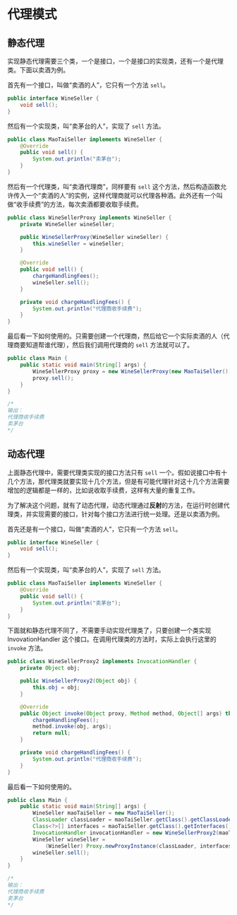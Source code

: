 # 代理模式

## 静态代理

实现静态代理需要三个类，一个是接口，一个是接口的实现类，还有一个是代理类。下面以卖酒为例。

首先有一个接口，叫做“卖酒的人”，它只有一个方法 `sell`。

```java
public interface WineSeller {
    void sell();
}
```

然后有一个实现类，叫“卖茅台的人”，实现了 `sell` 方法。

```java
public class MaoTaiSeller implements WineSeller {
    @Override
    public void sell() {
        System.out.println("卖茅台");
    }
}
```

然后有一个代理类，叫“卖酒代理商”，同样要有 `sell` 这个方法，然后构造函数允许传入一个“卖酒的人”的实例，这样代理商就可以代理各种酒。此外还有一个叫做“收手续费”的方法，每次卖酒都要收取手续费。

```java
public class WineSellerProxy implements WineSeller {
    private WineSeller wineSeller;

    public WineSellerProxy(WineSeller wineSeller) {
        this.wineSeller = wineSeller;
    }

    @Override
    public void sell() {
        chargeHandlingFees();
        wineSeller.sell();
    }

    private void chargeHandlingFees() {
        System.out.println("代理商收手续费");
    }
}
```

最后看一下如何使用的。只需要创建一个代理商，然后给它一个实际卖酒的人（代理商要知道帮谁代理），然后我们调用代理商的 `sell` 方法就可以了。

```java
public class Main {
    public static void main(String[] args) {
        WineSellerProxy proxy = new WineSellerProxy(new MaoTaiSeller());
        proxy.sell();
    }
}

/*
输出：
代理商收手续费
卖茅台
*/
```

## 动态代理

上面静态代理中，需要代理类实现的接口方法只有 `sell` 一个。假如说接口中有十几个方法，那代理类就要实现十几个方法，但是有可能代理针对这十几个方法需要增加的逻辑都是一样的，比如说收取手续费，这样有大量的重复工作。

为了解决这个问题，就有了动态代理，动态代理通过**反射**的方法，在运行时创建代理类，并实现需要的接口，针对每个接口方法进行统一处理。还是以卖酒为例。

首先还是有一个接口，叫做“卖酒的人”，它只有一个方法 `sell`。

```java
public interface WineSeller {
    void sell();
}
```

然后有一个实现类，叫“卖茅台的人”，实现了 `sell` 方法。

```java
public class MaoTaiSeller implements WineSeller {
    @Override
    public void sell() {
        System.out.println("卖茅台");
    }
}
```

下面就和静态代理不同了，不需要手动实现代理类了，只要创建一个类实现 InvovationHandler 这个接口。在调用代理类的方法时，实际上会执行这里的 `invoke` 方法。

```java
public class WineSellerProxy2 implements InvocationHandler {
    private Object obj;

    public WineSellerProxy2(Object obj) {
        this.obj = obj;
    }

    @Override
    public Object invoke(Object proxy, Method method, Object[] args) throws Throwable {
        chargeHandlingFees();
        method.invoke(obj, args);
        return null;
    }

    private void chargeHandlingFees() {
        System.out.println("代理商收手续费");
    }
}
```

最后看一下如何使用的。

```java
public class Main {
    public static void main(String[] args) {
        WineSeller maoTaiSeller = new MaoTaiSeller();
        ClassLoader classLoader = maoTaiSeller.getClass().getClassLoader();  // 定义了代理类的类加载器
        Class<?>[] interfaces = maoTaiSeller.getClass().getInterfaces();  // 需要代理类实现的接口
        InvocationHandler invocationHandler = new WineSellerProxy2(maoTaiSeller);  // 方法调用的 handler
        WineSeller wineSeller =
            (WineSeller) Proxy.newProxyInstance(classLoader, interfaces, invocationHandler);
        wineSeller.sell();
    }
}

/*
输出：
代理商收手续费
卖茅台
*/
```
